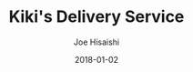 ---
title: "Kiki's Delivery Service"
subtitle: "Joe Hisaishi"
customForwardUrl: "https://www.youtube.com/watch?v=m4LrW5f4dyc"
displayImg: "https://img.youtube.com/vi/m4LrW5f4dyc/0.jpg"
date: "2018-01-02"
newTab: true 
---